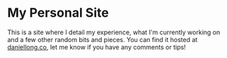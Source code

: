 # My Personal Site

This is a site where I detail my experience, what I'm currently working on and a few other random bits and pieces. You can find it hosted at [daniellong.co](https://daniellong.co), let me know if you have any comments or tips!